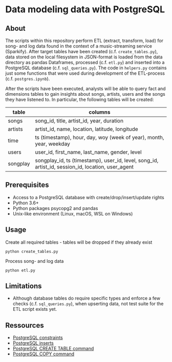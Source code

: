 # Data modeling data with PostgreSQL

## About
The scripts within this repository perform ETL (extract, transform, load) for
song- and log data found in the context of a music-streaming service (Sparkify).
After target tables have been created (c.f. ```create_tables.py```), data stored
on the local filesystem in JSON-format is loaded from the data directory as 
pandas Dataframes, processed (c.f. ```etl.py```) and inserted into a PostgreSQL
database (c.f. ```sql_queries.py```). The code in ```helpers.py``` contains just
some functions that were used during development of the ETL-process (c.f. ```postgres.ipynb```).


After the scripts have been executed, analysts will be able to query fact 
and dimensions tables to gain insights about songs, artists, users and the songs they
have listened to. In particular, the following tables will be created:

| table | columns |
--- | ---
| songs | song_id, title, artist_id, year, duration |
| artists | artist_id, name, location, latitude, longitude |
| time | ts (timestamp), hour, day, woy (week of year), month, year, weekday |
| users | user_id, first_name, last_name, gender, level |
| songplay | songplay_id, ts (timestamp), user_id, level, song_id, artist_id, session_id, location, user_agent |

## Prerequisites
* Access to a PostgreSQL database with create/drop/insert/update rights
* Python 3.6+
* Python packages psycopg2 and pandas
* Unix-like environment (Linux, macOS, WSL on Windows)

## Usage
Create all required tables - tables will be dropped if they already exist
```
python create_tables.py
```
Process song- and log data
```
python etl.py
```

## Limitations
* Although database tables do require specific types and enforce a few checks (c.f. ```sql_queries.py```),
when upserting data, not test suite for the ETL script exists yet.

## Ressources
* [PostgreSQL constraints](https://www.postgresql.org/docs/current/ddl-constraints.html)
* [PostgreSQL inserts](https://www.postgresql.org/docs/current/sql-insert.html)
* [PostgreSQL CREATE TABLE command](https://www.postgresql.org/docs/current/sql-createtable.html)
* [PostgreSQL COPY command](https://www.postgresql.org/docs/current/sql-copy.html)
